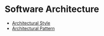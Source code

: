 # Software Architecture


- [Architectural Style](./architectural-style/)
- [Architectural Pattern](./architectural-pattern/)

